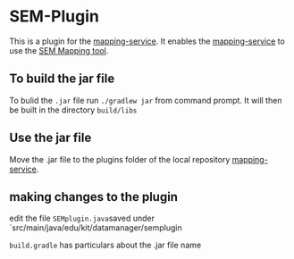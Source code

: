 # SEM-Plugin
This is a plugin for the [mapping-service](https://github.com/maximilianiKIT/mapping-service).
It enables the [mapping-service](https://github.com/maximilianiKIT/mapping-service) to use the [SEM Mapping tool](https://github.com/kit-data-manager/SEM-Mapping-Tool.git).

## To build the jar file
To bulid the `.jar` file run `./gradlew jar` from command prompt. It will then be built in the directory `build/libs`

## Use the jar file
Move the .jar file to the plugins folder of the local repository [mapping-service](https://github.com/kit-data-manager/mapping-service).

## making changes to the plugin
edit the file `SEMplugin.java`saved under `src/main/java/edu/kit/datamanager/semplugin

`build.gradle` has particulars about the .jar file name

